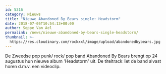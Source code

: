 ```yaml
---
id: 5316
category: Nieuws
title: "Nieuwe Abandoned By Bears single: Headstorm"
date: 2018-07-05T10:54:13+00:00
author: Seppe Van Ael
permalink: /news/nieuwe-abandoned-by-bears-single-headstorm/
thumbnail: >-
  https://res.cloudinary.com/rockxxl/image/upload/abandonedbybears.jpg
---
```

De Zweedse pop punk/ rock/ pop band Abandoned By Bears brengt op 24 augustus hun nieuwe album 'Headstorm' uit. De titeltrack liet de band alvast horen d.m.v. een videoclip.
